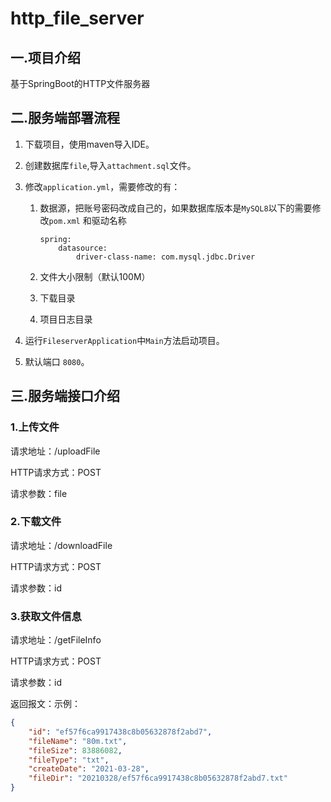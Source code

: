 # http_file_server

## 一.项目介绍

基于SpringBoot的HTTP文件服务器

## 二.服务端部署流程

1. 下载项目，使用maven导入IDE。

2. 创建数据库`file`,导入`attachment.sql`文件。

3. 修改`application.yml`，需要修改的有：

   1. 数据源，把账号密码改成自己的，如果数据库版本是`MySQL8`以下的需要修改`pom.xml` 和驱动名称

      ```
      spring:
          datasource:
              driver-class-name: com.mysql.jdbc.Driver
      ```

   2. 文件大小限制（默认100M）

   3. 下载目录

   4. 项目日志目录

4. 运行`FileserverApplication`中`Main`方法启动项目。

5. 默认端口 `8080`。

## 三.服务端接口介绍

### 1.上传文件

请求地址：/uploadFile

HTTP请求方式：POST

请求参数：file

### 2.下载文件

请求地址：/downloadFile

HTTP请求方式：POST

请求参数：id

### 3.获取文件信息

请求地址：/getFileInfo

HTTP请求方式：POST

请求参数：id

返回报文：示例：

```json
{
    "id": "ef57f6ca9917438c8b05632878f2abd7",
    "fileName": "80m.txt",
    "fileSize": 83886082,
    "fileType": "txt",
    "createDate": "2021-03-28",
    "fileDir": "20210328/ef57f6ca9917438c8b05632878f2abd7.txt"
}
```

